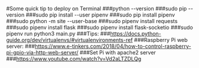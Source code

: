 #Some quick tip to deploy on Terminal
###python --version
###sudo pip --version
###sudo pip install --user pipenv
###sudo pip install pipenv
###sudo python -m site --user-base
###sudo pipenv install requests
###sudo pipenv install flask
###sudo pipenv install flask-socketio
###sudo pipenv run python3 main.py
###Tips:
###https://docs.python-guide.org/dev/virtualenvs/#virtualenvironments-ref
###Raspberry Pi web server:
###https://www.e-tinkers.com/2018/04/how-to-control-raspberry-pi-gpio-via-http-web-server/
###Set Pi with apache2 server
###https://www.youtube.com/watch?v=Vd2aLTZDLQg
